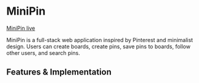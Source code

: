 # MiniPin

[MiniPin live][heroku]

[heroku]: http://www.minipin.herokuapp.com

MiniPin is a full-stack web application inspired by Pinterest and minimalist design. Users can create boards, create pins, save pins to boards, follow other users, and search pins.  

## Features & Implementation  
